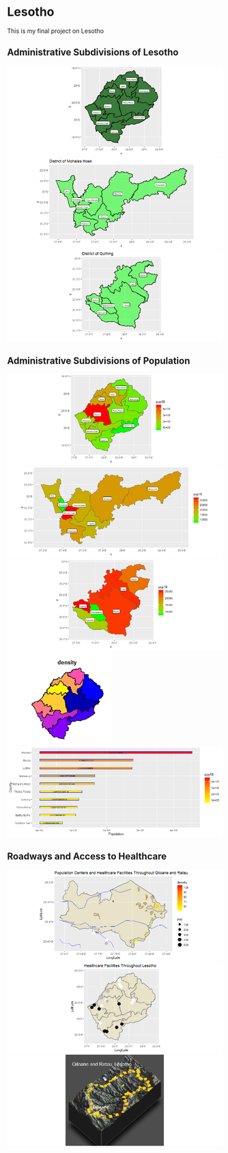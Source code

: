 # Lesotho

This is my final project on Lesotho

## Administrative Subdivisions of Lesotho

![](Project1.png)
![](Hoek.png)
![](Quthing.png)

## Administrative Subdivisions of Population

![](adm1poptotals.png)
![](Hoekpopmap.png)
![](QuthingPopMap.png)
![](DensityPlot.png)
![](barplot.png)

## Roadways and Access to Healthcare 

![](3.png)
![](totalhealthcare.png)
![](4.png)
